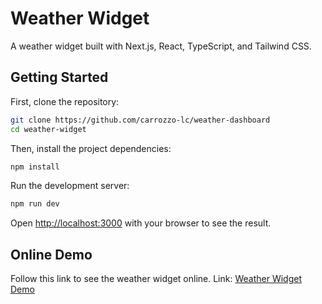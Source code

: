 # Weather Widget
A weather widget built with Next.js, React, TypeScript, and Tailwind CSS. 

## Getting Started

First, clone the repository:
```bash
git clone https://github.com/carrozzo-lc/weather-dashboard 
cd weather-widget
```
Then, install the project dependencies:
```bash
npm install
```
Run the development server:

```bash
npm run dev
```

Open [http://localhost:3000](http://localhost:3000) with your browser to see the result.
  
## Online Demo

 Follow this link to see the weather widget online.
 Link: [Weather Widget Demo](https://weather-dashboard-six-zeta.vercel.app)
